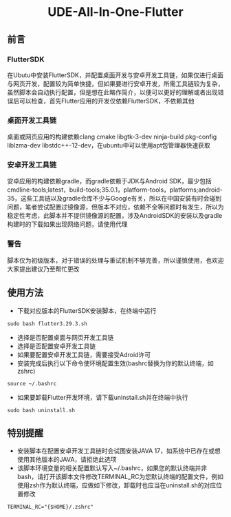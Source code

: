 <div align="center">
    <h1>UDE-All-In-One-Flutter</h1>
</div>

## 前言
### FlutterSDK
在Ubutu中安装FlutterSDK，并配置桌面开发与安卓开发工具链，如果仅进行桌面与网页开发，配置较为简单快捷，但如果要进行安卓开发，所需工具链较为复杂，虽然脚本会自动执行配置，但是想在此略作简介，以便可以更好的理解或者出现错误后可以检查，首先Flutter应用的开发仅依赖FlutterSDK，不依赖其他
### 桌面开发工具链
桌面或网页应用的构建依赖clang cmake libgtk-3-dev ninja-build pkg-config liblzma-dev libstdc++-12-dev，在ubuntu中可以使用apt包管理器快速获取
### 安卓开发工具链
安卓应用的构建依赖gradle，而gradle依赖于JDK与Android SDK，最少包括cmdline-tools;latest，build-tools;35.0.1，platform-tools，platforms;android-35，这些工具链以及gradle仓库不少与Google有关，所以在中国安装有时会碰到问题，笔者尝试配置过镜像源，但版本不对应，依赖不全等问题时有发生，所以为稳定性考虑，此脚本并不提供镜像源的配置，涉及AndroidSDK的安装以及gradle构建时的下载如果出现网络问题，请使用代理
### 警告
脚本仅为初级版本，对于错误的处理与重试机制不够完善，所以谨慎使用，也欢迎大家提出建议乃至帮忙更改
## 使用方法
- 下载对应版本的FlutterSDK安装脚本，在终端中运行

~~~
sudo bash flutter3.29.3.sh
~~~

- 选择是否配置桌面与网页开发工具链
- 选择是否配置安卓开发工具链
- 如果要配置安卓开发工具链，需要接受Adroid许可
- 安装完成后执行以下命令使环境配置生效(bashrc替换为你的默认终端，如zshrc)

~~~
source ~/.bashrc
~~~

- 如果要卸载Flutter开发环境，请下载uninstall.sh并在终端中执行

~~~
sudo bash uninstall.sh
~~~

## 特别提醒
- 安装脚本在配置安卓开发工具链时会试图安装JAVA 17，如系统中已存在或想使用其他版本的JAVA，请拒绝此选项
- 该脚本环境变量的相关配置默认写入~/.bashrc，如果您的默认终端并非bash，请打开该脚本文件修改TERMINAL_RC为您默认终端的配置文件，例如使用zsh作为默认终端，应做如下修改，卸载时也应当在uninstall.sh的对应位置修改

~~~
TERMINAL_RC="{$HOME}/.zshrc"
~~~
